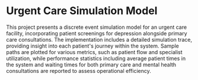 # Urgent Care Simulation Model

This project presents a discrete event simulation model for an urgent care facility, incorporating patient screenings for depression alongside primary care consultations. The implementation includes a detailed simulation trace, providing insight into each patient's journey within the system. Sample paths are plotted for various metrics, such as patient flow and specialist utilization, while performance statistics including average patient times in the system and waiting times for both primary care and mental health consultations are reported to assess operational efficiency.
